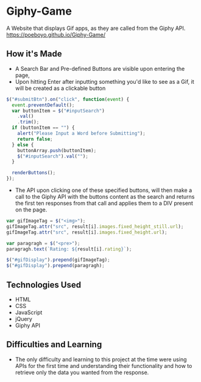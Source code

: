 # Giphy-Game

A Website that displays Gif apps, as they are called from the Giphy API.
https://poeboyo.github.io/Giphy-Game/

## How it's Made

- A Search Bar and Pre-defined Buttons are visible upon entering the page,
- Upon hitting Enter after inputting something you'd like to see as a Gif, it will be created as a clickable button

```javascript
$("#submitBtn").on("click", function(event) {
  event.preventDefault();
  var buttonItem = $("#inputSearch")
    .val()
    .trim();
  if (buttonItem == "") {
    alert("Please Input a Word before Submitting");
    return false;
  } else {
    buttonArray.push(buttonItem);
    $("#inputSearch").val("");
  }

  renderButtons();
});
```

- The API upon clicking one of these specified buttons, will then make a call to the Giphy API with the buttons content as the search and returns the first ten responses from that call and applies them to a DIV present on the page.

```javascript
var gifImageTag = $("<img>");
gifImageTag.attr("src", result[i].images.fixed_height_still.url);
gifImageTag.attr("src", result[i].images.fixed_height.url);

var paragragh = $("<pre>");
paragragh.text(`Rating: ${result[i].rating}`);

$("#gifDisplay").prepend(gifImageTag);
$("#gifDisplay").prepend(paragragh);
```

## Technologies Used

- HTML
- CSS
- JavaScript
- jQuery
- Giphy API

## Difficulties and Learning

- The only difficulty and learning to this project at the time were using APIs for the first time and understanding their functionality and how to retrieve only the data you wanted from the response.
